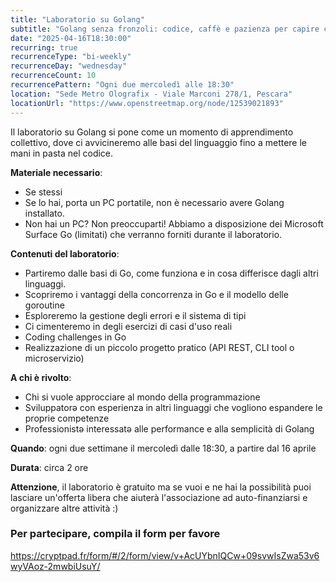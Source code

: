 ```yaml
---
title: "Laboratorio su Golang"
subtitle: "Golang senza fronzoli: codice, caffè e pazienza per capire cosa sono 'ste goroutine"
date: "2025-04-16T18:30:00"
recurring: true
recurrenceType: "bi-weekly"
recurrenceDay: "wednesday"
recurrenceCount: 10
recurrencePattern: "Ogni due mercoledì alle 18:30"
location: "Sede Metro Olografix - Viale Marconi 278/1, Pescara"
locationUrl: "https://www.openstreetmap.org/node/12539021893"
---
```


Il laboratorio su Golang si pone come un momento di apprendimento collettivo, dove ci avvicineremo alle basi del linguaggio fino a mettere le mani in pasta nel codice.

**Materiale necessario**:

- Se stessi
- Se lo hai, porta un PC portatile, non è necessario avere Golang installato. 
- Non hai un PC? Non preoccuparti! Abbiamo a disposizione dei Microsoft Surface Go (limitati) che verranno forniti durante il laboratorio.

**Contenuti del laboratorio**:

- Partiremo dalle basi di Go, come funziona e in cosa differisce dagli altri linguaggi.
- Scopriremo i vantaggi della concorrenza in Go e il modello delle goroutine
- Esploreremo la gestione degli errori e il sistema di tipi
- Ci cimenteremo in degli esercizi di casi d'uso reali
- Coding challenges in Go
- Realizzazione di un piccolo progetto pratico (API REST, CLI tool o microservizio)

**A chi è rivolto**:
- Chi si vuole approcciare al mondo della programmazione
- Sviluppatorə con esperienza in altri linguaggi che vogliono espandere le proprie competenze
- Professionistə interessatə alle performance e alla semplicità di Golang

**Quando**: ogni due settimane il mercoledì dalle 18:30, a partire dal 16 aprile

**Durata**: circa 2 ore

**Attenzione**, il laboratorio è gratuito ma se vuoi e ne hai la possibilità puoi lasciare un'offerta libera che aiuterà l'associazione ad auto-finanziarsi e organizzare altre attività :)

### Per partecipare, compila il form per favore

https://cryptpad.fr/form/#/2/form/view/v+AcUYbnIQCw+09svwIsZwa53v6wyVAoz-2mwbiUsuY/